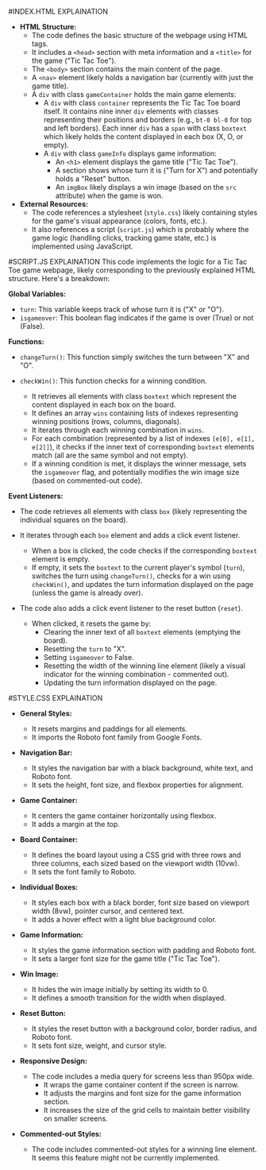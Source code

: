 #INDEX.HTML EXPLAINATION
* **HTML Structure:**
    * The code defines the basic structure of the webpage using HTML tags.
    * It includes a `<head>` section with meta information and a `<title>` for the game ("Tic Tac Toe").
    * The `<body>` section contains the main content of the page.
    * A `<nav>` element likely holds a navigation bar (currently with just the game title).
    * A `div` with class `gameContainer` holds the main game elements:
        * A `div` with class `container` represents the Tic Tac Toe board itself. It contains nine inner `div` elements with classes representing their positions and borders (e.g., `bt-0 bl-0` for top and left borders). Each inner `div` has a `span` with class `boxtext` which likely holds the content displayed in each box (X, O, or empty).
        * A `div` with class `gameInfo` displays game information:
            * An `<h1>` element displays the game title ("Tic Tac Toe").
            * A section shows whose turn it is ("Turn for X") and potentially holds a "Reset" button.
            * An `imgBox` likely displays a win image (based on the `src` attribute) when the game is won.
* **External Resources:**
    * The code references a stylesheet (`style.css`) likely containing styles for the game's visual appearance (colors, fonts, etc.).
    * It also references a script (`script.js`) which is probably where the game logic (handling clicks, tracking game state, etc.) is implemented using JavaScript.

#SCRIPT.JS EXPLAINATION
This code implements the logic for a Tic Tac Toe game webpage, likely corresponding to the previously explained HTML structure. Here's a breakdown:

**Global Variables:**

* `turn`: This variable keeps track of whose turn it is ("X" or "O").
* `isgameover`: This boolean flag indicates if the game is over (True) or not (False).

**Functions:**

* `changeTurn()`: This function simply switches the turn between "X" and "O".

* `checkWin()`: This function checks for a winning condition.
    * It retrieves all elements with class `boxtext` which represent the content displayed in each box on the board.
    * It defines an array `wins` containing lists of indexes representing winning positions (rows, columns, diagonals).
    * It iterates through each winning combination in `wins`.
    * For each combination (represented by a list of indexes `[e[0], e[1], e[2]]`), it checks if the inner text of corresponding `boxtext` elements match (all are the same symbol and not empty).
    * If a winning condition is met, it displays the winner message, sets the `isgameover` flag, and potentially modifies the win image size (based on commented-out code).

**Event Listeners:**
* The code retrieves all elements with class `box` (likely representing the individual squares on the board).
* It iterates through each `box` element and adds a click event listener.
    * When a box is clicked, the code checks if the corresponding `boxtext` element is empty.
    * If empty, it sets the `boxtext` to the current player's symbol (`turn`), switches the turn using `changeTurn()`, checks for a win using `checkWin()`, and updates the turn information displayed on the page (unless the game is already over).

* The code also adds a click event listener to the reset button (`reset`).
    * When clicked, it resets the game by:
        * Clearing the inner text of all `boxtext` elements (emptying the board).
        * Resetting the `turn` to "X".
        * Setting `isgameover` to False.
        * Resetting the width of the winning line element (likely a visual indicator for the winning combination - commented out).
        * Updating the turn information displayed on the page.

#STYLE.CSS EXPLAINATION
* **General Styles:**
  * It resets margins and paddings for all elements.
  * It imports the Roboto font family from Google Fonts.

* **Navigation Bar:**
  * It styles the navigation bar with a black background, white text, and Roboto font.
  * It sets the height, font size, and flexbox properties for alignment.

* **Game Container:**
  * It centers the game container horizontally using flexbox.
  * It adds a margin at the top.

* **Board Container:**
  * It defines the board layout using a CSS grid with three rows and three columns, each sized based on the viewport width (10vw).
  * It sets the font family to Roboto.

* **Individual Boxes:**
  * It styles each box with a black border, font size based on viewport width (8vw), pointer cursor, and centered text.
  * It adds a hover effect with a light blue background color.

* **Game Information:**
  * It styles the game information section with padding and Roboto font.
  * It sets a larger font size for the game title ("Tic Tac Toe").

* **Win Image:**
  * It hides the win image initially by setting its width to 0.
  * It defines a smooth transition for the width when displayed.

* **Reset Button:**
  * It styles the reset button with a background color, border radius, and Roboto font.
  * It sets font size, weight, and cursor style.

* **Responsive Design:**
  * The code includes a media query for screens less than 950px wide.
    * It wraps the game container content if the screen is narrow.
    * It adjusts the margins and font size for the game information section.
    * It increases the size of the grid cells to maintain better visibility on smaller screens.

* **Commented-out Styles:**
  * The code includes commented-out styles for a winning line element. It seems this feature might not be currently implemented.

